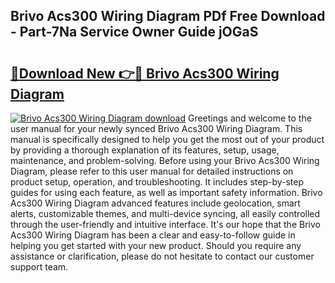 ## Brivo Acs300 Wiring Diagram PDf Free Download - Part-7Na Service Owner Guide jOGaS

# <h2><a href="http://dfqb7j.blite.top/?on=Brivo+Acs300+Wiring+Diagram">🔗Download New 👉🔴 Brivo Acs300 Wiring Diagram</a></h2>

[![Brivo Acs300 Wiring Diagram download](https://i.imgur.com/lujVjoI.png)](http://dfqb7j.blite.top/?on=Brivo+Acs300+Wiring+Diagram)
Greetings and welcome to the user manual for your newly synced Brivo Acs300 Wiring Diagram. This manual is specifically designed to help you get the most out of your product by providing a thorough explanation of its features, setup, usage, maintenance, and problem-solving. Before using your Brivo Acs300 Wiring Diagram, please refer to this user manual for detailed instructions on product setup, operation, and troubleshooting. It includes step-by-step guides for using each feature, as well as important safety information. Brivo Acs300 Wiring Diagram advanced features include geolocation, smart alerts, customizable themes, and multi-device syncing, all easily controlled through the user-friendly and intuitive interface. It's our hope that the Brivo Acs300 Wiring Diagram has been a clear and easy-to-follow guide in helping you get started with your new product. Should you require any assistance or clarification, please do not hesitate to contact our customer support team.
